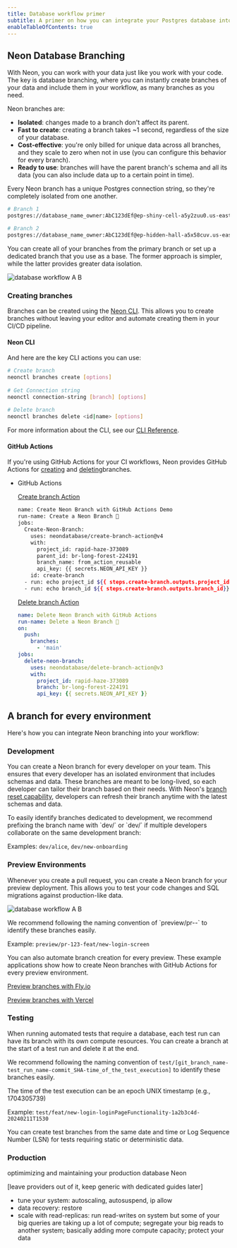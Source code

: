 ```yaml
---
title: Database workflow primer
subtitle: A primer on how you can integrate your Postgres database into your development workflow
enableTableOfContents: true
---
```


## Neon Database Branching

With Neon, you can work with your data just like you work with your code. The key is database branching, where you can instantly create branches of your data and include them in your workflow, as many branches as you need.

Neon branches are:

- **Isolated**: changes made to a branch don't affect its parent.
- **Fast to create**: creating a branch takes ~1 second, regardless of the size of your database.
- **Cost-effective**: you're only billed for unique data across all branches, and they scale to zero when not in use (you can configure this behavior for every branch).
- **Ready to use**: branches will have the parent branch's schema and all its data (you can also include data up to a certain point in time).

Every Neon branch has a unique Postgres connection string, so they're completely isolated from one another.

```bash
# Branch 1
postgres://database_name_owner:AbC123dEf@ep-shiny-cell-a5y2zuu0.us-east-2.aws.neon.tech/dbname

# Branch 2
postgres://database_name_owner:AbC123dEf@ep-hidden-hall-a5x58cuv.us-east-2.aws.neon.tech/dbname
```

You can create all of your branches from the primary branch or set up a dedicated branch that you use as a base. The former approach is simpler, while the latter provides greater data isolation.

![database workflow A B](/docs/workflows/database_workflow_AB.jpg)

### Creating branches

Branches can be created using the [Neon CLI](https://neon.tech/docs/reference/neon-cli). This allows you to create branches without leaving your editor and automate creating them in your CI/CD pipeline. 

#### Neon CLI

<InstallCLI/>

And here are the key CLI actions you can use:

```bash
# Create branch
neonctl branches create [options]
    
# Get Connection string
neonctl connection-string [branch] [options]
    
# Delete branch
neonctl branches delete <id|name> [options]
```

For more information about the CLI, see our [CLI Reference](/docs/reference/neon-cli).

#### GitHub Actions

If you're using GitHub Actions for your CI workflows, Neon provides GitHub Actions for [creating](/docs/guides/branching-github-actions#create-branch-action) and [deleting](/docs/guides/branching-github-actions#delete-branch-action)branches.

- GitHub Actions

    [Create branch Action](https://github.com/neondatabase/create-branch-action)

    ```bash
    name: Create Neon Branch with GitHub Actions Demo
    run-name: Create a Neon Branch 🚀
    jobs:
      Create-Neon-Branch:
        uses: neondatabase/create-branch-action@v4
        with:
          project_id: rapid-haze-373089
          parent_id: br-long-forest-224191
          branch_name: from_action_reusable
          api_key: {{ secrets.NEON_API_KEY }}
        id: create-branch
      - run: echo project_id ${{ steps.create-branch.outputs.project_id}}
      - run: echo branch_id ${{ steps.create-branch.outputs.branch_id}}
    ```

    [Delete branch Action](https://github.com/neondatabase/delete-branch-action)

    ```yaml
    name: Delete Neon Branch with GitHub Actions
    run-name: Delete a Neon Branch 🚀
    on:
      push:
        branches:
          - 'main'
    jobs:
      delete-neon-branch:
        uses: neondatabase/delete-branch-action@v3
        with:
          project_id: rapid-haze-373089
          branch: br-long-forest-224191
          api_key: {{ secrets.NEON_API_KEY }}
    ```

## A branch for every environment

Here's how you can integrate Neon branching into your workflow:

### Development

You can create a Neon branch for every developer on your team. This ensures that every developer has an isolated environment that includes schemas and data. These branches are meant to be long-lived, so each developer can tailor their branch based on their needs. With Neon's [branch reset capability](https://neon.tech/docs/manage/branches#reset-a-branch-from-parent), developers can refresh their branch anytime with the latest schemas and data.

<Admonition type="note">
To easily identify branches dedicated to development, we recommend prefixing the branch name with `dev/<developer-name>` or `dev/<feature-name>` if multiple developers collaborate on the same development branch:

Examples: `dev/alice`, `dev/new-onboarding`
</Admonition>

### Preview Environments

Whenever you create a pull request, you can create a Neon branch for your preview deployment. This allows you to test your code changes and SQL migrations against production-like data.

![database workflow A B](/docs/workflows/database_workflow_AB.jpg)

<Admonition type="note">
We recommend following the naming convention of `preview/pr-<pull_request_number>-<git_branch_name>` to identify these branches easily.

Example: `preview/pr-123-feat/new-login-screen`
</Admonition>

You can also automate branch creation for every preview. These example applications show how to create Neon branches with GitHub Actions for every preview environment.

<DetailIconCards>

<a href="https://github.com/neondatabase/preview-branches-with-fly" description="Sample project showing you how to create a branch for every Fly.io preview deployment" icon="github">Preview branches with Fly.io</a>

<a href="https://github.com/neondatabase/preview-branches-with-vercel" description="Sample project showing you how to create a branch for every Vercel preview deployment" icon="github">Preview branches with Vercel</a>

</DetailIconCards>

### Testing

When running automated tests that require a database, each test run can have its branch with its own compute resources. You can create a branch at the start of a test run and delete it at the end.

We recommend following the naming convention of `test/[git_branch_name-test_run_name-commit_SHA-time_of_the_test_execution]` to identify these branches easily.

The time of the test execution can be an epoch UNIX timestamp (e.g., 1704305739)

Example: `test/feat/new-login-loginPageFunctionality-1a2b3c4d-20240211T1530`

You can create test branches from the same date and time or Log Sequence Number (LSN) for tests requiring static or deterministic data.

### Production

 optimimizing and maintaining your production database Neon

[leave providers out of it, keep generic with dedicated guides later]

- tune your system: autoscaling, autosuspend, ip allow
- data recovery: restore
- scale with read-replicas: run read-writes on system but some of your big queries are taking up a lot of compute; segregate your big reads to another system; basically adding more compute capacity; protect your data